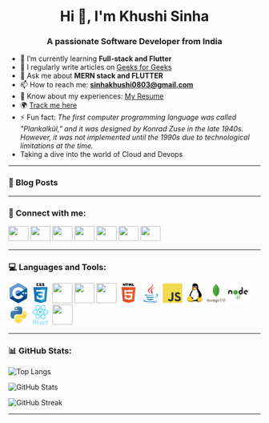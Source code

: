 <h1 align="center">Hi 👋, I'm Khushi Sinha</h1>
<h3 align="center">A passionate Software Developer from India</h3>

- 🌱 I’m currently learning **Full-stack and Flutter**  
- 📝 I regularly write articles on [Geeks for Geeks](https://write.geeksforgeeks.org/)  
- 💬 Ask me about **MERN stack and FLUTTER**  
- 📫 How to reach me: **sinhakhushi0803@gmail.com**  
- 📄 Know about my experiences: [My Resume](https://drive.google.com/file/d/1kJroc_P3qREkTzQkHSvVQZxz49w7l4tq/view?usp=sharing)  
- 🌍 [Track me here](https://portfolio-khushi83.vercel.app/)  
- ⚡ Fun fact: *The first computer programming language was called "Plankalkül," and it was designed by Konrad Zuse in the late 1940s. However, it was not implemented until the 1990s due to technological limitations at the time.*
- Taking a dive into the world of Cloud and Devops 

---

### 📝 Blog Posts
<!-- BLOG-POST-LIST:START -->
<!-- BLOG-POST-LIST:END -->

---

### 🤝 Connect with me:
<p align="left">
  <a href="https://linkedin.com/in/khushisinha83" target="blank"><img src="https://raw.githubusercontent.com/rahuldkjain/github-profile-readme-generator/master/src/images/icons/Social/linked-in-alt.svg" height="30" width="40" /></a>
  <a href="https://instagram.com/khush_isinha_" target="blank"><img src="https://raw.githubusercontent.com/rahuldkjain/github-profile-readme-generator/master/src/images/icons/Social/instagram.svg" height="30" width="40" /></a>
  <a href="https://hashnode.com/@khus08" target="blank"><img src="https://raw.githubusercontent.com/rahuldkjain/github-profile-readme-generator/master/src/images/icons/Social/hashnode.svg" height="30" width="40" /></a>
  <a href="https://medium.com/@khus-83" target="blank"><img src="https://raw.githubusercontent.com/rahuldkjain/github-profile-readme-generator/master/src/images/icons/Social/medium.svg" height="30" width="40" /></a>
  <a href="https://www.leetcode.com/khushisinha83" target="blank"><img src="https://raw.githubusercontent.com/rahuldkjain/github-profile-readme-generator/master/src/images/icons/Social/leet-code.svg" height="30" width="40" /></a>
  <a href="https://auth.geeksforgeeks.org/user/khus83" target="blank"><img src="https://raw.githubusercontent.com/rahuldkjain/github-profile-readme-generator/master/src/images/icons/Social/geeks-for-geeks.svg" height="30" width="40" /></a>
  <a href="https://discord.gg/5620" target="blank"><img src="https://raw.githubusercontent.com/rahuldkjain/github-profile-readme-generator/master/src/images/icons/Social/discord.svg" height="30" width="40" /></a>
</p>

---

### 💻 Languages and Tools:
<p align="left">
  <a href="https://www.w3schools.com/cpp/" target="_blank"><img src="https://raw.githubusercontent.com/devicons/devicon/master/icons/cplusplus/cplusplus-original.svg" width="40" height="40" /></a>
  <a href="https://www.w3schools.com/css/" target="_blank"><img src="https://raw.githubusercontent.com/devicons/devicon/master/icons/css3/css3-original-wordmark.svg" width="40" height="40" /></a>
  <a href="https://dart.dev" target="_blank"><img src="https://www.vectorlogo.zone/logos/dartlang/dartlang-icon.svg" width="40" height="40" /></a>
  <a href="https://www.figma.com/" target="_blank"><img src="https://www.vectorlogo.zone/logos/figma/figma-icon.svg" width="40" height="40" /></a>
  <a href="https://flutter.dev" target="_blank"><img src="https://www.vectorlogo.zone/logos/flutterio/flutterio-icon.svg" width="40" height="40" /></a>
  <a href="https://www.w3.org/html/" target="_blank"><img src="https://raw.githubusercontent.com/devicons/devicon/master/icons/html5/html5-original-wordmark.svg" width="40" height="40" /></a>
  <a href="https://www.java.com" target="_blank"><img src="https://raw.githubusercontent.com/devicons/devicon/master/icons/java/java-original.svg" width="40" height="40" /></a>
  <a href="https://developer.mozilla.org/en-US/docs/Web/JavaScript" target="_blank"><img src="https://raw.githubusercontent.com/devicons/devicon/master/icons/javascript/javascript-original.svg" width="40" height="40" /></a>
  <a href="https://www.linux.org/" target="_blank"><img src="https://raw.githubusercontent.com/devicons/devicon/master/icons/linux/linux-original.svg" width="40" height="40" /></a>
  <a href="https://www.mongodb.com/" target="_blank"><img src="https://raw.githubusercontent.com/devicons/devicon/master/icons/mongodb/mongodb-original-wordmark.svg" width="40" height="40" /></a>
  <a href="https://nodejs.org" target="_blank"><img src="https://raw.githubusercontent.com/devicons/devicon/master/icons/nodejs/nodejs-original-wordmark.svg" width="40" height="40" /></a>
  <a href="https://www.python.org" target="_blank"><img src="https://raw.githubusercontent.com/devicons/devicon/master/icons/python/python-original.svg" width="40" height="40" /></a>
  <a href="https://reactjs.org/" target="_blank"><img src="https://raw.githubusercontent.com/devicons/devicon/master/icons/react/react-original-wordmark.svg" width="40" height="40" /></a>
  <a href="https://tailwindcss.com/" target="_blank"><img src="https://www.vectorlogo.zone/logos/tailwindcss/tailwindcss-icon.svg" width="40" height="40" /></a>
</p>

---

### 📊 GitHub Stats:

<p align="left">
  <img src="https://github-readme-stats.vercel.app/api/top-langs?username=khushi-83&show_icons=true&locale=en&layout=compact" alt="Top Langs" />
</p>

<p align="left">
  <img src="https://github-readme-stats.vercel.app/api?username=khushi-83&show_icons=true&locale=en" alt="GitHub Stats" />
</p>

<p align="left">
  <img src="https://github-readme-streak-stats.herokuapp.com/?user=khushi-83" alt="GitHub Streak" />
</p>

---

<!---
Khushi-83/Khushi-83 is a ✨ special ✨ repository because its `README.md` (this file) appears on your GitHub profile.
You can click the Preview link to take a look at your changes.
--->
